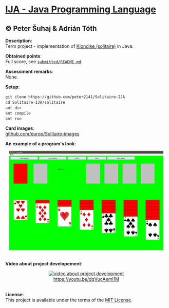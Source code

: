 # [IJA - Java Programming Language](https://www.fit.vutbr.cz/study/courses/index.php.en?id=11446)

## © Peter Šuhaj & Adrián Tóth

**Description**:<br>
Term project - implementation of [Klondike (solitaire)](https://goo.gl/Qe3G4B) in Java.

**Obtained points**:<br>
Full score, see [`submitted/README.md`](https://github.com/peter2141/Solitaire-IJA/blob/master/submitted/README.md).

**Assessment remarks**:<br>
None.

**Setup**:
~~~txt
git clone https://github.com/peter2141/Solitaire-IJA
cd Solitaire-IJA/solitaire
ant dir
ant compile
ant run
~~~

**Card images**:<br>
[github.com/europ/Solitaire-images](https://github.com/europ/Solitaire-images)

**An example of a program's look**:<br>
<div align="center">
  <a href="https://github.com/peter2141/Solitaire-IJA/blob/master/Solitaire.png">
    <img src="https://raw.githubusercontent.com/peter2141/Solitaire-IJA/master/Solitaire.png" alt="an example of a program's look" width="480">
  </a>
</div>

<br>

**Video about project developement**:<br>
<div align="center">
  <a href="http://www.youtube.com/watch?v=dqVucAeml1M">
    <img src="http://img.youtube.com/vi/dqVucAeml1M/0.jpg" alt="video about project development">
    <br>
    https://youtu.be/dqVucAeml1M
  </a>
</div>

<br>

**License**:<br>
This project is available under the terms of the [MIT License](https://github.com/peter2141/Solitaire-IJA/blob/master/LICENSE).
